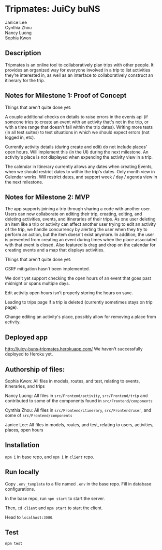 # Tripmates: JuiCy buNS
Janice Lee  
Cynthia Zhou  
Nancy Luong  
Sophia Kwon

## Description
Tripmates is an online tool to collaboratively plan trips with other people. It provides an organized way for everyone involved in a trip to list activities they’re interested in, as well as an interface to collaboratively construct an itinerary for the trip.

## Notes for Milestone 1: Proof of Concept
Things that aren't quite done yet:

A couple additional checks on details to raise errors in the events api (if someone tries to create an event with an activity that's not in the trip, or with a time range that doesn't fall within the trip dates).
Writing more tests (in all test suites) to test situations in which we should expect errors (not logged in, etc).

Currently activity details (during create and edit) do not include places' open hours. Will implement this (in the UI) during the next milestone. An activity's place is not displayed when expending the activity view in a trip.

The calendar in Itinerary currently allows any dates when creating Events, when we should restrict dates to within the trip's dates. Only month view in Calendar works. Will restrict dates, and support week / day / agenda view in the next milestone.

## Notes for Milestone 2: MVP

The app supports joining a trip through sharing a code with another user. Users can now collaborate on editing their trip, creating, editing, and deleting activities, events, and itineraries of their trips. As one user deleting an item like a trip or activity can affect another user trying to edit an activity of the trip, we handle concurrency by alerting the user when they try to perform an action, but the item doesn't exist anymore. In addition, the user is prevented from creating an event during times when the place associated with that event is closed. Also featured is drag and drop on the calendar for creating events and a map that displays activities. 

Things that aren't quite done yet:

CSRF mitigation hasn't been implemented. 

We don't yet support checking the open hours of an event that goes past midnight or spans multiple days. 

Edit activity open hours isn't properly storing the hours on save. 

Leading to trips page if a trip is deleted (currently sometimes stays on trip page).

Change editing an activity's place, possibly allow for removing a place from activity.

## Deployed app
http://juicy-buns-tripmates.herokuapp.com/
We haven't successfully deployed to Heroku yet.

## Authorship of files:
Sophia Kwon: All files in models, routes, and test, relating to events, itineraries, and trips

Nancy Luong: All files in `src/Frontend/activity`, `src/Frontend/trip` and contributed to some of the components found in `src/Frontend/components`

Cynthia Zhou: All files in `src/Frontend/itinerary`, `src/Frontend/user`, and some of `src/Frontend/components`

Janice Lee: All files in models, routes, and test, relating to users, activities, places, open hours

## Installation
`npm i` in base repo, and `npm i` in `client` repo.

## Run locally
Copy `.env_template` to a file named `.env` in the base repo. Fill in database configurations.

In the base repo, run `npm start` to start the server.

Then, `cd client` and `npm start` to start the client. 

Head to `localhost:3000`.

## Test
`npm test`

